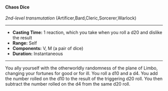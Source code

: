 #### Chaos Dice
*2nd-level transmutation* (Artificer,Bard,Cleric,Sorcerer,Warlock)
___
- **Casting Time:** 1 reaction, which you take when you roll a d20 and dislike the result
- **Range:** Self
- **Components:** V, M (a pair of dice)
- **Duration:** Instantaneous
---
You ally yourself with the otherworldly randomness
of the plane of Limbo, changing your fortunes for good or for ill. You roll a d10 and a d4. You add the
number rolled on the d10 to the result of the
triggering d20 roll. You then subtract the number
rolled on the d4 from the same d20 roll.
